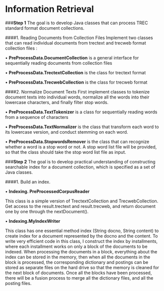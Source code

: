 # Information Retrieval

###**Step 1**
The goal is to develop Java classes that can process TREC standard format document collections.

####1. Reading Documents from Collection Files
Implement two classes that can read individual documents from trectext and trecweb format collection files :

• **PreProcessData.DocumentCollection** is a general interface for sequentially reading documents from collection files

• **PreProcessData.TrectextCollection** is the class for trectext format

• **PreProcessData.TrecwebCollection** is the class for trecweb format

####2. Normalize Document Texts
First implement classes to tokenize document texts into individual words, normalize all the words into their lowercase characters, and finally filter stop words.

• **PreProcessData.TextTokenizer** is a class for sequentially reading words from a sequence of characters

• **PreProcessData.TextNormalizer** is the class that transform each word to its lowercase version, and conduct stemming on each word.

• **PreProcessData.StopwordsRemover** is the class that can recognize whether a word is a stop word or not. A stop word list file will be provided, so that the class should take the stop word list file as input.


###**Step 2**
The goal is to develop practical understanding of constructing searchable index for a document collection, which is specified as a set of Java classes.

####1. Build an index.

• **Indexing. PreProcessedCorpusReader**

This class is a simple version of TrectextCollection and TrecwebCollection. Get access to the result.trectext and result.trecweb, and return document one by one through the nextDocument(). 

• **Indexing.MyIndexWriter**

This class has one essential method index (String docno, String content) to create index for a document represented by the docno and the content. To write very efficient code in this class, I construct the index by installments, where each installment works on only a block of the documents to be indexed. When processing the documents in a block, everything about the index can be stored in the memory, then when all the documents in the block is processed, the corresponding dictionary and postings can be stored as separate files on the hard drive so that the memory is cleaned for the next block of documents. Once all the blocks have been processed, there will be a fusion process to merge all the dictionary files, and all the posting files. 
     
